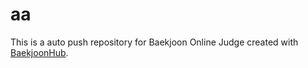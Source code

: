 # aa
This is a auto push repository for Baekjoon Online Judge created with [BaekjoonHub](https://github.com/BaekjoonHub/BaekjoonHub).
